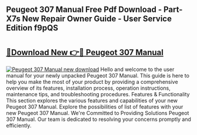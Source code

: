 ## Peugeot 307 Manual Free Pdf Download - Part-X7s New Repair Owner Guide - User Service Edition f9pQS

# <h2><a href="http://cf12016.oget.top/?id=Peugeot+307+Manual">🔗Download New 👉🔴 Peugeot 307 Manual</a></h2>

[![Peugeot 307 Manual new download](https://i.imgur.com/5g1atiW.png)](http://cf12016.oget.top/?id=Peugeot+307+Manual)
Hello and welcome to the user manual for your newly unpacked Peugeot 307 Manual. This guide is here to help you make the most of your product by providing a comprehensive overview of its features, installation process, operation instructions, maintenance tips, and troubleshooting procedures. Features & Functionality This section explores the various features and capabilities of your new Peugeot 307 Manual. Explore the possibilities of list of features with your new Peugeot 307 Manual. We're Committed to Providing Solutions Peugeot 307 Manual. Our team is dedicated to resolving your concerns promptly and efficiently.
